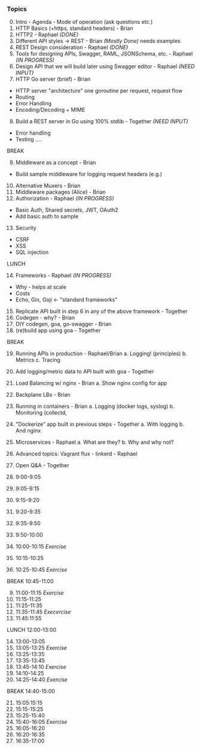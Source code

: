 ### Topics

0. Intro - Agenda - Mode of operation (ask questions etc.)
1. HTTP Basics (+https, standard headers) - Brian
2. HTTP2 - Raphael *(DONE)*
3. Different API styles -> REST - Brian *(Mostly Done)* needs examples
4. REST Design consideration - Raphael *(DONE)*
5. Tools for designing APIs, Swagger, RAML, JSONSchema, etc. - Raphael *(IN PROGRESS)*
6. Design API that we will build later using Swagger editor - Raphael *(NEED INPUT)*
7. HTTP Go server (brief) - Brian
  - HTTP server "architecture" one goroutine per request, request flow
  - Routing
  - Error Handling
  - Encoding/Decoding + MIME
8. Build a REST server in Go using 100% stdlib - Together *(NEED INPUT)*
  - Error handling
  - Testing
  ....

BREAK

9. Middleware as a concept - Brian
  - Build sample middleware for logging request headers (e.g.)
10. Alternative Muxers - Brian
11. Middleware packages (Alice) - Brian
12. Authorization - Raphael *(IN PROGRESS)*
  - Basic Auth, Shared secrets, JWT, OAuth2
  - Add basic auth to sample
13. Security
  - CSRF
  - XSS
  - SQL injection

LUNCH

14. Frameworks - Raphael *(IN PROGRESS)*
  - Why - helps at scale
  - Costs
  - Echo, Gin, Goji <- "standard frameworks"
15. Replicate API built in step 6 in any of the above framework - Together
16. Codegen - why? - Brian
17. DIY codegen, goa, go-swagger - Brian
18. (re)build app using goa - Together

BREAK

19. Running APIs in production - Raphael/Brian
  a. Logging! (principles)
  b. Metrics
  c. Tracing
20. Add logging/metric data to API built with goa - Together
21. Load Balancing w/ nginx - Brian
  a. Show nginx config for app
22. Backplane LBs - Brian
23. Running in containers - Brian
  a. Logging (docker logs, syslog)
  b. Monitoring (collectd, 
24. "Dockerize" app built in previous steps - Together
  a. With logging
  b. And nginx
25. Microservices - Raphael
  a. What are they?
  b. Why and why not?
26. Advanced topics: Vagrant flux - linkerd - Raphael
27. Open Q&A - Together

0. 9:00-9:05
1. 9:05-9:15
2. 9:15-9:20
3. 9:20-9:35
4. 9:35-9:50
5. 9:50-10:00
6. 10:00-10:15 *Exercise*
7. 10:15-10:25
8. 10:25-10:45 *Exercise*

BREAK 10:45-11:00

9. 11:00-11:15 *Exercise*
10. 11:15-11:25
11. 11:25-11:35
12. 11:35-11:45 *Execercise*
13. 11:45:11:55

LUNCH 12:00-13:00

14. 13:00-13:05
15. 13:05-13:25 *Exercise*
16. 13:25-13:35
17. 13:35-13:45
18. 13:45-14:10 *Exercise*
19. 14:10-14:25
20. 14:25-14:40 *Exercise*

BREAK 14:40-15:00

21. 15:05:15:15
22. 15:15-15:25
23. 15:25-15:40
24. 15:40-16:05 *Exercise*
25. 16:05-16:20
26. 16:20-16:35
27. 16:35-17:00
